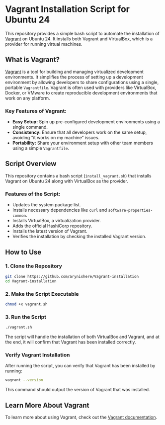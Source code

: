 


# Vagrant Installation Script for Ubuntu 24

This repository provides a simple bash script to automate the installation of [Vagrant](https://www.vagrantup.com/) on Ubuntu 24. It installs both Vagrant and VirtualBox, which is a provider for running virtual machines.

## What is Vagrant?

[Vagrant](https://www.vagrantup.com/) is a tool for building and managing virtualized development environments. It simplifies the process of setting up a development environment by allowing developers to share configurations using a single, portable `Vagrantfile`. Vagrant is often used with providers like VirtualBox, Docker, or VMware to create reproducible development environments that work on any platform.

### Key Features of Vagrant:
- **Easy Setup:** Spin up pre-configured development environments using a single command.
- **Consistency:** Ensure that all developers work on the same setup, avoiding "it works on my machine" issues.
- **Portability:** Share your environment setup with other team members using a simple `Vagrantfile`.

## Script Overview

This repository contains a bash script (`install_vagrant.sh`) that installs Vagrant on Ubuntu 24 along with VirtualBox as the provider.

### Features of the Script:
- Updates the system package list.
- Installs necessary dependencies like `curl` and `software-properties-common`.
- Installs VirtualBox, a virtualization provider.
- Adds the official HashiCorp repository.
- Installs the latest version of Vagrant.
- Verifies the installation by checking the installed Vagrant version.

## How to Use

### 1. Clone the Repository

```bash
git clone https://github.com/arynishere/Vagrant-installation
cd Vagrant-installation
```

### 2. Make the Script Executable

```bash
chmod +x vagrant.sh
```

### 3. Run the Script

```bash
./vagrant.sh
```

The script will handle the installation of both VirtualBox and Vagrant, and at the end, it will confirm that Vagrant has been installed correctly.

### Verify Vagrant Installation

After running the script, you can verify that Vagrant has been installed by running:

```bash
vagrant --version
```

This command should output the version of Vagrant that was installed.

## Learn More About Vagrant

To learn more about using Vagrant, check out the [Vagrant documentation](https://www.vagrantup.com/docs).

